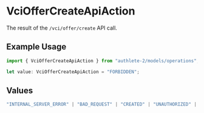 # VciOfferCreateApiAction

The result of the `/vci/offer/create` API call.

## Example Usage

```typescript
import { VciOfferCreateApiAction } from "authlete-2/models/operations";

let value: VciOfferCreateApiAction = "FORBIDDEN";
```

## Values

```typescript
"INTERNAL_SERVER_ERROR" | "BAD_REQUEST" | "CREATED" | "UNAUTHORIZED" | "FORBIDDEN" | "JSON" | "JWT" | "OK"
```